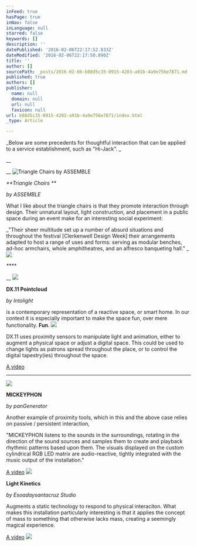 ```yaml
---
inFeed: true
hasPage: true
inNav: false
inLanguage: null
starred: false
keywords: []
description: ''
datePublished: '2016-02-06T22:17:52.833Z'
dateModified: '2016-02-06T22:17:50.890Z'
title: ''
author: []
sourcePath: _posts/2016-02-06-b08d5c35-0915-4203-a91b-4a9e756e7871.md
published: true
authors: []
publisher:
  name: null
  domain: null
  url: null
  favicon: null
url: b08d5c35-0915-4203-a91b-4a9e756e7871/index.html
_type: Article

---
```

_Below are some precedents for thoughtful interaction that can be applied to a service establishment, such as "Hi-Jack". _

__

__
![Triangle Chairs by ASSEMBLE](https://s3-us-west-2.amazonaws.com/the-grid-img/p/22dcd7fdbd20b18ac0c37e52a87cfddcbe5d2e5c.jpg)

_**Triangle Chairs **_

_by ASSEMBLE_

What I like about the triangle chairs is that they promote interaction through design. Their unnatural layout, light construction, and placement in a public space during an event make for an interesting social experiment: 

_"Their sheer multitude set up a number of absurd situations and throughout the festival \[Clerkenwell Design Week\] their arrangements adapted to host a range of uses and forms: serving as modular benches, ad-hoc armchairs, whole amphitheatres, and an alfresco banqueting hall." _
![](https://s3-us-west-2.amazonaws.com/the-grid-img/p/60cafe93c531ac51e0fabf36e136b58c72fa28d2.jpg)

_****_

__
![](https://s3-us-west-2.amazonaws.com/the-grid-img/p/886e763ac8350870368ac4f3cfd4f19799bec11d.gif)

**DX.11 Pointcloud**

_by Intolight_

is a contemporary representation of a reactive space, or smart home. In our context it is especially important to make the space fun, over mere functionality. **Fun**. ![](https://s3-us-west-2.amazonaws.com/the-grid-img/p/387a8a07490856594acb885c4608d55f1115c54e.gif)

DX.11 uses proximity sensors to manipulate light and animation, either to augment a physical space or adjust a digital space. This could be used to change lights as patrons spread throughout the place, or to control the digital tapestry(ies) throughout the space. 

[A video][0]

****
![](https://s3-us-west-2.amazonaws.com/the-grid-img/p/e6470996a0409040c327fee15ac8c0b4924f8fe9.gif)

**MICKEYPHON**

_by panGenerator_

Another example of proximity tools, which in this and the above case relies on passive / persistent interaction, 

"MICKEYPHON listens to the sounds in the surroundings, rotating in the direction of the sound sources and samples them to create and playback rhythmic patterns based upon them. The visuals displayed on the custom cylindrical RGB LED matrix are audio-reactive, tightly integrated with the music output of the installation."

[A video][1]
![](https://s3-us-west-2.amazonaws.com/the-grid-img/p/50d63c9c2e26691762c3863ae30ed2f974a58d4d.png)

**Light Kinetics**

_by Esoadaysantacruz Studio_

Augments a static technology to respond to physical interaciton. What makes this installation particularly interesting is that it applies the concept of mass to something that otherwise lacks mass, creating a seemingly magical experience. 

[A video][2]
![](https://s3-us-west-2.amazonaws.com/the-grid-img/p/b01156897ad5182220ae5951c9fadff7dabdb14b.png)

[0]: https://vimeo.com/149648806
[1]: https://vimeo.com/151174535
[2]: https://vimeo.com/122633347